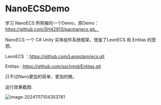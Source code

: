 # NanoECSDemo

学习 NanoECS 所照搬的一个Demo，原Demo：https://github.com/SH42913/pacmanecs.git。



NanoECS 一个 C# Unity 实体组件系统框架，借鉴了LeonECS 和 Entitas 的思想。



LeonECS ：https://github.com/Leopotam/ecs.git



Entitas : https://github.com/sschmid/Entitas.git



只不过Nano更加的简单，更加的微。

运行效果截图:

![image-20241117104353781](C:\Users\Administrator\AppData\Roaming\Typora\typora-user-images\image-20241117104353781.png)